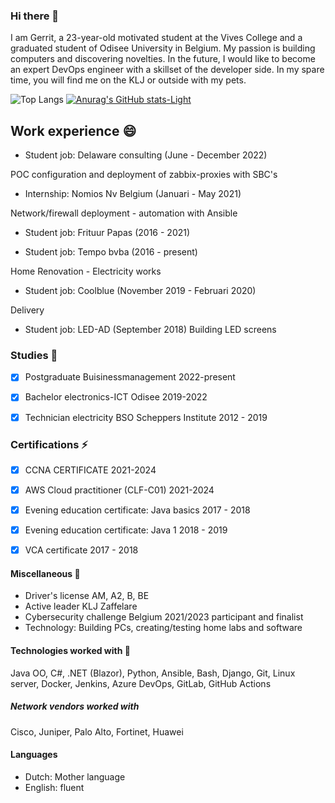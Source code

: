 ### Hi there 👋

I am Gerrit, a 23-year-old motivated student at the Vives College and a graduated student of Odisee University in Belgium.
My passion is building computers and discovering novelties.
In the future, I would like to become an expert DevOps engineer with a skillset of the developer side. 
In my spare time, you will find me on the KLJ or outside with my pets.

![Top Langs](https://github-readme-stats.vercel.app/api/top-langs/?username=GerritVanMol&hide_progress=true)
[![Anurag's GitHub stats-Light](https://github-readme-stats.vercel.app/api?username=GerritVanMol&show_icons=true&theme=default#gh-light-mode-only)](https://github.com/anuraghazra/github-readme-stats#gh-light-mode-only)

## Work experience 😄

- Student job: Delaware consulting                                 (June - December 2022)

POC configuration and deployment of zabbix-proxies with SBC's

- Internship: Nomios Nv Belgium                                    (Januari - May 2021)

Network/firewall deployment - automation with Ansible

- Student job: Frituur Papas                                       (2016 - 2021)
 
- Student job: Tempo bvba                                          (2016 - present)

Home Renovation - Electricity works

- Student job: Coolblue                                           (November 2019 - Februari 2020)

Delivery
    
- Student job: LED-AD                                             (September 2018)
Building LED screens

### Studies 🤔
- [x] Postgraduate Buisinessmanagement                2022-present
- [x] Bachelor electronics-ICT Odisee                 2019-2022
- [x] Technician electricity BSO Scheppers Institute  2012 - 2019



### Certifications ⚡
- [x]   CCNA CERTIFICATE                            2021-2024
- [x]   AWS Cloud practitioner (CLF-C01)            2021-2024
- [x]   Evening education certificate: Java basics  2017 - 2018
- [x]   Evening education certificate: Java 1       2018 - 2019
- [x]   VCA certificate                             2017 - 2018


#### Miscellaneous 🌱

*  Driver's license AM, A2, B, BE
*  Active leader KLJ Zaffelare
*  Cybersecurity challenge Belgium 2021/2023 participant and finalist 
*  Technology: Building PCs, creating/testing home labs and software

#### Technologies worked with 🔭
Java OO, C#, .NET (Blazor), Python, 
 Ansible, Bash, Django, Git, Linux server, 
 Docker, Jenkins, Azure DevOps, GitLab, GitHub Actions
##### Network vendors worked with 
Cisco, Juniper, Palo Alto, Fortinet, Huawei


#### Languages
*  Dutch: Mother language
*  English: fluent
